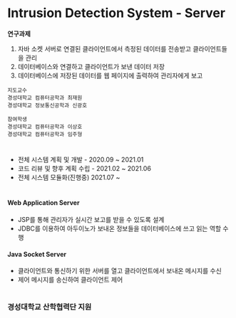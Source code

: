 # Intrusion Detection System - Server

<b>연구과제</b> 

1. 자바 소켓 서버로 연결된 클라이언트에서 측정된 데이터를 전송받고 클라이언트들을 관리
2. 데이터베이스와 연결하고 클라이언트가 보낸 데이터 저장
3. 데이터베이스에 저장된 데이터를 웹 페이지에 출력하여 관리자에게 보고

```
지도교수
경성대학교 컴퓨터공학과 최재원
경성대학교 정보통신공학과 신광호

참여학생
경성대학교 컴퓨터공학과 이상호
경성대학교 컴퓨터공학과 임주형
```

#

+ 전체 시스템 계획 및 개발 - 2020.09 ~ 2021.01
+ 코드 리뷰 및 향후 계획 수립 - 2021.02 ~ 2021.06
+ 전체 시스템 모듈화(진행중) 2021.07 ~

#

#### Web Application Server
+ JSP를 통해 관리자가 실시간 보고를 받을 수 있도록 설계
+ JDBC를 이용하여 아두이노가 보내온 정보들을 데이터베이스에 쓰고 읽는 역할 수행

#### Java Socket Server
+ 클라이언트와 통신하기 위한 서버를 열고 클라이언트에서 보내온 메시지를 수신
+ 제어 메시지를 송신하여 클라이언트 제어

#

### 경성대학교 산학협력단 지원
